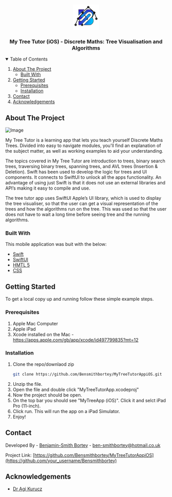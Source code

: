 <!-- PROJECT LOGO -->
<br />
<p align="center">
  <a href="https://github.com/othneildrew/Best-README-Template">
    <img src="https://github.com/Bensmithbortey/MyTreeTutorAppiOS/blob/main/Shared/Assets.xcassets/AppIcon.appiconset/Icon-App-83.5x83.5%402x.png" alt="Logo" width="80" height="80">
  </a>

  <h3 align="center">My Tree Tutor (iOS) - Discrete Maths:  Tree Visualisation and Algorithms</h3>

<!-- TABLE OF CONTENTS -->
<details open="open">
  <summary>Table of Contents</summary>
  <ol>
    <li>
      <a href="#about-the-project">About The Project</a>
      <ul>
        <li><a href="#built-with">Built With</a></li>
      </ul>
    </li>
    <li>
      <a href="#getting-started">Getting Started</a>
      <ul>
        <li><a href="#prerequisites">Prerequisites</a></li>
        <li><a href="#installation">Installation</a></li>
      </ul>
    </li>
    <li><a href="#contact">Contact</a></li>
    <li><a href="#acknowledgements">Acknowledgements</a></li>
  </ol>
</details>



<!-- ABOUT THE PROJECT -->
## About The Project


<img src="https://https://github.com/Bensmithbortey/MyTreeTutorAppiOS/blob/main/MyTreeTutor-TreeVisualiser.png" alt="Image" width="500" height="400">

My Tree Tutor is a learning app that lets you teach yourself Discrete Maths Trees. Divided into easy to navigate modules, you'll find an explanation of the subject matter, as well as working examples to aid your understanding. 

The topics covered in My Tree Tutor are introduction to trees, binary search trees, traversing binary trees, spanning trees, and AVL trees (Insertion & Deletion).
Swift has been used to develop the logic for trees and UI components. It connects to SwiftUI to unlock all the apps functionality. An advantage of using just Swift is that it does not use an external libraries and API’s making it easy to compile and use.

The tree tutor app uses SwiftUI Apple’s UI library, which is used to display the tree visualiser, so that the user can get a visual representation of the trees and how the algorithms run on the tree. This was used so that the user does not have to wait a long time before seeing tree and the running algorithms. 


### Built With

This mobile application was buit with the below: 
* [Swift](https://developer.apple.com/swift/)
* [SwiftUI](https://developer.apple.com/xcode/swiftui/)
* [HMTL 5](https://html.spec.whatwg.org)
* [CSS](https://developer.mozilla.org/en-US/docs/Learn/Getting_started_with_the_web/CSS_basics)



<!-- GETTING STARTED -->
## Getting Started

To get a local copy up and running follow these simple example steps.

### Prerequisites

1. Apple Mac Computer
2. Apple iPad
3. Xcode installed on the Mac - https://apps.apple.com/gb/app/xcode/id497799835?mt=12

### Installation

1. Clone the repo/downlaod zip
   ```sh
   git clone https://github.com/Bensmithbortey/MyTreeTutorAppiOS.git
   ```
2. Unzip the file.
3. Open the file and double click "MyTreeTutorApp.xcodeproj"
4. Now the project should be open.
5. On the top bar you should see "MyTreeApp (iOS)". Click it and selct iPad Pro (11-inch).
6. Click run. This will run the app on a iPad Simulator.
7. Enjoy!


<!-- CONTACT -->
## Contact

Developed By - [Benjamin-Smith Bortey](https://twitter.com/majorbenbo) - ben-smithbortey@hotmail.co.uk

Project Link: [https://github.com/Bensmithbortey/MyTreeTutorAppiOS](https://github.com/your_username/Bensmithbortey)



<!-- ACKNOWLEDGEMENTS -->
## Acknowledgements
* [Dr Agi Kurucz](https://www.kcl.ac.uk/people/agi-kurucz)
